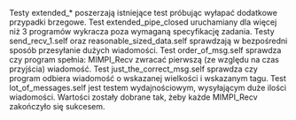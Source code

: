 Testy extended_* poszerzają istniejące test próbując wyłapać dodatkowe przypadki brzegowe.
Test extended_pipe_closed uruchamiany dla więcej niż 3 programów wykracza poza wymaganą specyfikację zadania.
Testy send_recv_1.self oraz reasonable_sized_data.self sprawdzają w bezpośredni sposób przesyłanie dużych wiadomości.
Test order_of_msg.self sprawdza czy program spełnia: MIMPI_Recv zwracać pierwszą (ze względu na czas przyjścia) wiadomość.
Test just_the_correct_msg.self sprawdza czy program odbiera wiadomość o wskazanej wielkości i wskazanym tagu.
Test lot_of_messages.self jest testem wydajnościowym, wysyłającym duże ilości wiadomości. Wartości zostały dobrane tak, żeby każde MIMPI_Recv zakończyło się sukcesem.
